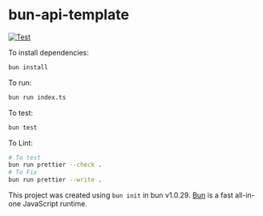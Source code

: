 # bun-api-template

[![Test](https://github.com/evantahler/bun-api-template/actions/workflows/test.yaml/badge.svg)](https://github.com/evantahler/bun-api-template/actions/workflows/test.yaml)

To install dependencies:

```bash
bun install
```

To run:

```bash
bun run index.ts
```

To test:

```bash
bun test
```

To Lint:

```bash
# To test
bun run prettier --check .
# To Fix
bun run prettier --write .
```

This project was created using `bun init` in bun v1.0.29. [Bun](https://bun.sh) is a fast all-in-one JavaScript runtime.
